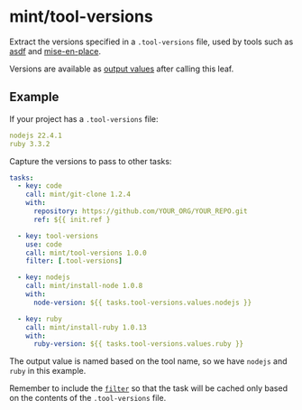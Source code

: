 # mint/tool-versions

Extract the versions specified in a `.tool-versions` file, used by tools such as
[asdf](https://asdf-vm.com/) and [mise-en-place](https://mise.jdx.dev/).

Versions are available as [output values](https://www.rwx.com/docs/mint/output-values)
after calling this leaf.

## Example

If your project has a `.tool-versions` file:

```yaml
nodejs 22.4.1
ruby 3.3.2
```

Capture the versions to pass to other tasks:

```yaml
tasks:
  - key: code
    call: mint/git-clone 1.2.4
    with:
      repository: https://github.com/YOUR_ORG/YOUR_REPO.git
      ref: ${{ init.ref }

  - key: tool-versions
    use: code
    call: mint/tool-versions 1.0.0
    filter: [.tool-versions]

  - key: nodejs
    call: mint/install-node 1.0.8
    with:
      node-version: ${{ tasks.tool-versions.values.nodejs }}

  - key: ruby
    call: mint/install-ruby 1.0.13
    with:
      ruby-version: ${{ tasks.tool-versions.values.ruby }}
```

The output value is named based on the tool name, so we have `nodejs` and `ruby` in this example.

Remember to include the [`filter`](https://www.rwx.com/docs/mint/filtering-files) so that the task will be cached only based on the contents of the `.tool-versions` file.
